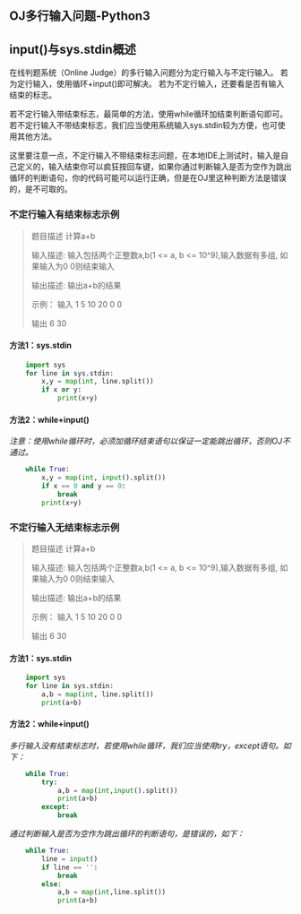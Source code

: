 <h2>OJ多行输入问题-Python3</h2>

## input()与sys.stdin概述
在线判题系统（Online Judge）的多行输入问题分为定行输入与不定行输入。
若为定行输入，使用循环+input()即可解决。
若为不定行输入，还要看是否有输入结束的标志。

若不定行输入带结束标志，最简单的方法，使用while循环加结束判断语句即可。
若不定行输入不带结束标志，我们应当使用系统输入sys.stdin较为方便，也可使用其他方法。

这里要注意一点，不定行输入不带结束标志问题，在本地IDE上测试时，输入是自己定义的，输入结束你可以疯狂按回车键，如果你通过判断输入是否为空作为跳出循环的判断语句，你的代码可能可以运行正确，但是在OJ里这种判断方法是错误的，是不可取的。

### 不定行输入有结束标志示例
> 题目描述 计算a+b
> 
> 输入描述: 输入包括两个正整数a,b(1 <= a, b <= 10^9),输入数据有多组, 如果输入为0 0则结束输入
> 
> 输出描述: 输出a+b的结果
> 
> 示例：
> 输入 
> 1 5 
> 10 20
> 0 0
> 
> 输出 
> 6
> 30

#### 方法1：sys.stdin

```python
    import sys
    for line in sys.stdin:
        x,y = map(int, line.split())
        if x or y:
            print(x+y)
```

#### 方法2：while+input()
*注意：使用while循环时，必须加循环结束语句以保证一定能跳出循环，否则OJ不通过。*

```python
    while True:
        x,y = map(int, input().split())
        if x == 0 and y == 0:
            break
        print(x+y)
```

### 不定行输入无结束标志示例
> 题目描述 计算a+b
> 
> 输入描述: 输入包括两个正整数a,b(1 <= a, b <= 10^9),输入数据有多组, 如果输入为0 0则结束输入
> 
> 输出描述: 输出a+b的结果
> 
> 示例：
> 输入 
> 1 5 
> 10 20
> 0 0
> 
> 输出 
> 6
> 30

#### 方法1：sys.stdin

```python
    import sys
    for line in sys.stdin:
        a,b = map(int, line.split())
        print(a+b)
```

#### 方法2：while+input()
*多行输入没有结束标志时，若使用while循环，我们应当使用try，except语句。如下：*

```python
    while True:
        try:
            a,b = map(int,input().split())
            print(a+b)
        except:
            break
```

*通过判断输入是否为空作为跳出循环的判断语句，是错误的，如下：*

```python
    while True:
        line = input()
        if line == '':
            break
        else:
            a,b = map(int,line.split())
            print(a+b)
```

